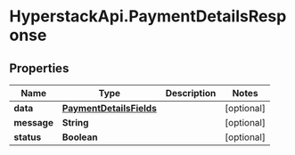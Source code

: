 # HyperstackApi.PaymentDetailsResponse

## Properties

Name | Type | Description | Notes
------------ | ------------- | ------------- | -------------
**data** | [**PaymentDetailsFields**](PaymentDetailsFields.md) |  | [optional] 
**message** | **String** |  | [optional] 
**status** | **Boolean** |  | [optional] 


